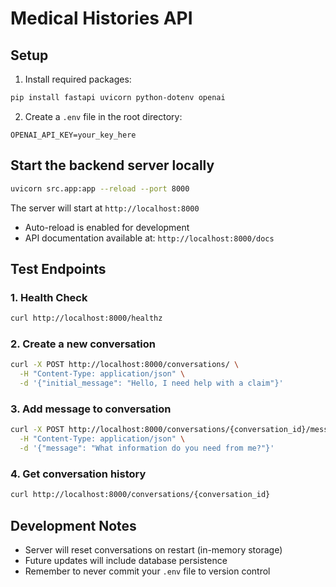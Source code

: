 # Medical Histories API

## Setup

1. Install required packages:
```bash
pip install fastapi uvicorn python-dotenv openai
```

2. Create a `.env` file in the root directory:
```
OPENAI_API_KEY=your_key_here
```

## Start the backend server locally

```bash
uvicorn src.app:app --reload --port 8000
```

The server will start at `http://localhost:8000`
- Auto-reload is enabled for development
- API documentation available at: `http://localhost:8000/docs`

## Test Endpoints

### 1. Health Check
```bash
curl http://localhost:8000/healthz
```

### 2. Create a new conversation
```bash
curl -X POST http://localhost:8000/conversations/ \
  -H "Content-Type: application/json" \
  -d '{"initial_message": "Hello, I need help with a claim"}'
```

### 3. Add message to conversation
```bash
curl -X POST http://localhost:8000/conversations/{conversation_id}/messages \
  -H "Content-Type: application/json" \
  -d '{"message": "What information do you need from me?"}'
```

### 4. Get conversation history
```bash
curl http://localhost:8000/conversations/{conversation_id}
```

## Development Notes
- Server will reset conversations on restart (in-memory storage)
- Future updates will include database persistence
- Remember to never commit your `.env` file to version control